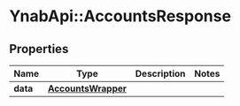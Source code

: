 # YnabApi::AccountsResponse

## Properties
Name | Type | Description | Notes
------------ | ------------- | ------------- | -------------
**data** | [**AccountsWrapper**](AccountsWrapper.md) |  | 


